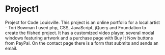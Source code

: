 # Project1
Project for Code Louisville. This project is an online portfolio for a local artist - Tori Bowman
I used php, CSS, JavaScript, jQuery and Foundation to create the fiished project. It has a customized video player, several modal windows featuring artwork and a purchase page with Buy It Now buttons from PayPal. On the contact page there is a form that submits and sends an email.

